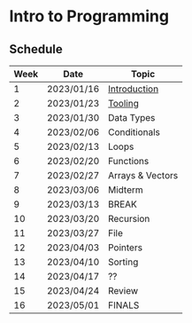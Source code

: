 # Intro to Programming

## Schedule

| Week | Date       | Topic                                     |
|------|------------|-------------------------------------------|
| 1    | 2023/01/16 | [Introduction](01-introduction/README.md) |
| 2    | 2023/01/23 | [Tooling](02-tooling/README.md)           |
| 3    | 2023/01/30 | Data Types                                |
| 4    | 2023/02/06 | Conditionals                              |
| 5    | 2023/02/13 | Loops                                     |
| 6    | 2023/02/20 | Functions                                 |
| 7    | 2023/02/27 | Arrays & Vectors                          |
| 8    | 2023/03/06 | Midterm                                   |
| 9    | 2023/03/13 | BREAK                                     |
| 10   | 2023/03/20 | Recursion                                 |
| 11   | 2023/03/27 | File                                      |
| 12   | 2023/04/03 | Pointers                                  |
| 13   | 2023/04/10 | Sorting                                   |
| 14   | 2023/04/17 | ??                                        |
| 15   | 2023/04/24 | Review                                    |
| 16   | 2023/05/01 | FINALS                                    |

